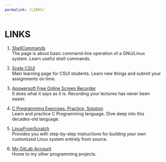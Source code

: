 ```yaml
---
permalink: /LINKS/
---
```


# LINKS

1. [ShellCommands](https://wiki.debian.org/ShellCommands)<br>
The page is about basic command-line operation of a GNU/Linux system. Learn useful shell commands.

2. [Scele CSUI](https://scele.cs.ui.ac.id/)<br>
Main learning page for CSUI students. Learn new things and submit your assignments on time.

3. [Apowersoft Free Online Screen Recorder](https://www.apowersoft.com/free-online-screen-recorder)<br>
It does what it says as it is. Recording your lectures has never been easier.

4. [C Programming Exercises, Practice, Solution](https://w3resource.com/c-programming-exercises/)<br>
Learn and practice C Programming language. Dive deep into this decades-old language.

5. [LinuxFromScratch](https://www.linuxfromscratch.org/lfs/view/stable/)<br>
Provides you with step-by-step instructions for building your own customized Linux system entirely from source.

6. [My GitLab Account](https://gitlab.com/fathan.muhammad01)<br>
Home to my other programming projects.